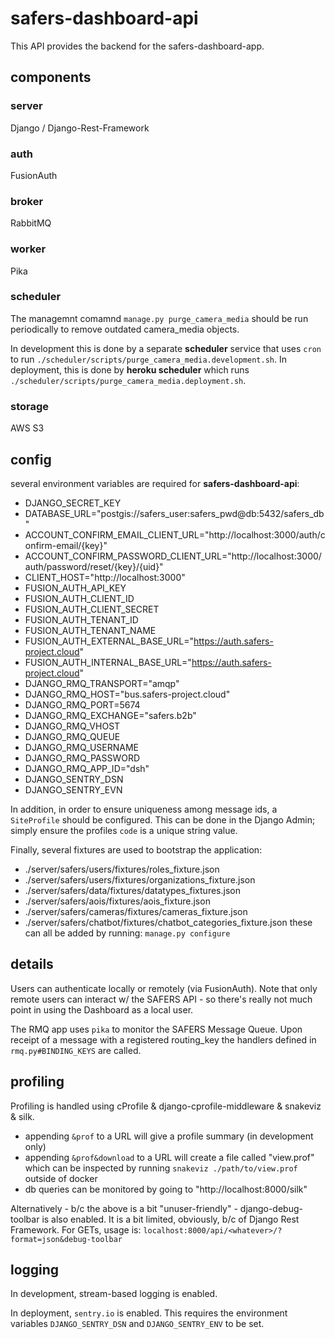 # safers-dashboard-api

This API provides the backend for the safers-dashboard-app.

## components

### server

Django / Django-Rest-Framework

### auth

FusionAuth

### broker

RabbitMQ

### worker

Pika

### scheduler


The managemnt comamnd `manage.py purge_camera_media` should be run periodically to remove outdated camera_media objects.  

In development this is done by a separate **scheduler** service that uses `cron` to run `./scheduler/scripts/purge_camera_media.development.sh`.  In deployment, this is done by **heroku scheduler** which runs `./scheduler/scripts/purge_camera_media.deployment.sh`.

### storage

AWS S3

## config

several environment variables are required for **safers-dashboard-api**:

* DJANGO_SECRET_KEY
* DATABASE_URL="postgis://safers_user:safers_pwd@db:5432/safers_db"
* ACCOUNT_CONFIRM_EMAIL_CLIENT_URL="http://localhost:3000/auth/confirm-email/{key}"
* ACCOUNT_CONFIRM_PASSWORD_CLIENT_URL="http://localhost:3000/auth/password/reset/{key}/{uid}"
* CLIENT_HOST="http://localhost:3000"
* FUSION_AUTH_API_KEY
* FUSION_AUTH_CLIENT_ID
* FUSION_AUTH_CLIENT_SECRET
* FUSION_AUTH_TENANT_ID
* FUSION_AUTH_TENANT_NAME
* FUSION_AUTH_EXTERNAL_BASE_URL="https://auth.safers-project.cloud"
* FUSION_AUTH_INTERNAL_BASE_URL="https://auth.safers-project.cloud"
* DJANGO_RMQ_TRANSPORT="amqp"
* DJANGO_RMQ_HOST="bus.safers-project.cloud"
* DJANGO_RMQ_PORT=5674
* DJANGO_RMQ_EXCHANGE="safers.b2b"
* DJANGO_RMQ_VHOST
* DJANGO_RMQ_QUEUE
* DJANGO_RMQ_USERNAME
* DJANGO_RMQ_PASSWORD
* DJANGO_RMQ_APP_ID="dsh"
* DJANGO_SENTRY_DSN
* DJANGO_SENTRY_EVN

In addition, in order to ensure uniqueness among message ids, a `SiteProfile` should be configured.  This can be done in the Django Admin; simply ensure the profiles `code` is a unique string value.

Finally, several fixtures are used to bootstrap the application:
* ./server/safers/users/fixtures/roles_fixture.json
* ./server/safers/users/fixtures/organizations_fixture.json
* ./server/safers/data/fixtures/datatypes_fixtures.json
* ./server/safers/aois/fixtures/aois_fixture.json
* ./server/safers/cameras/fixtures/cameras_fixture.json
* ./server/safers/chatbot/fixtures/chatbot_categories_fixture.json
these can all be added by running: `manage.py configure`

## details

Users can authenticate locally or remotely (via FusionAuth).  Note that only remote users can interact w/ the SAFERS API - so there's really not much point in using the Dashboard as a local user.

The RMQ app uses `pika` to monitor the SAFERS Message Queue.  Upon receipt of a message with a registered routing_key the handlers defined in `rmq.py#BINDING_KEYS` are called. 

## profiling

Profiling is handled using cProfile & django-cprofile-middleware & snakeviz & silk.

- appending `&prof` to a URL will give a profile summary (in development only)
- appending `&prof&download` to a URL will create a file called "view.prof" which can be inspected by running `snakeviz ./path/to/view.prof` outside of docker
- db queries can be monitored by going to "http://localhost:8000/silk"

Alternatively - b/c the above is a bit "unuser-friendly" - django-debug-toolbar is also enabled.  It is a bit limited, obviously, b/c of Django Rest Framework.  For GETs, usage is: `localhost:8000/api/<whatever>/?format=json&debug-toolbar`

## logging

In development, stream-based logging is enabled.

In deployment, `sentry.io` is enabled.  This requires the environment variables `DJANGO_SENTRY_DSN` and `DJANGO_SENTRY_ENV` to be set.
